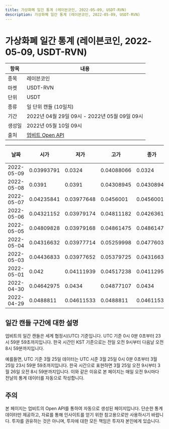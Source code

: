 ```yaml
---
title: 가상화폐 일간 통계 (레이븐코인, 2022-05-09, USDT-RVN)
description: 가상화폐 일간 통계 (레이븐코인, 2022-05-09, USDT-RVN)
---
```



가상화폐 일간 통계 (레이븐코인, 2022-05-09, USDT-RVN)
===

|항목|내용|
|--|--|
|종목|레이븐코인|
|마켓|USDT-RVN|
|단위|USDT|
|종류|일 단위 캔들 (10일치)|
|기간|2022년 04월 29일 09시 - 2022년 05월 09일 09시|
|생성일|2022년 05월 10일 09시|
|출처|[업비트 Open API](https://docs.upbit.com)|


|날짜|시가|저가|고가|종가|비고|
|--|--|--|--|--|--|
|2022-05-09|0.03993791|0.0324|0.04088066|0.0324|    |
|2022-05-08|0.0391|0.0391|0.04308945|0.04308945|    |
|2022-05-07|0.04235841|0.03977648|0.0456001|0.0456001|    |
|2022-05-06|0.04321152|0.03979174|0.04811182|0.04263617|    |
|2022-05-05|0.04809828|0.03979168|0.04861475|0.04861475|    |
|2022-05-04|0.04316632|0.03977714|0.05259998|0.0477603|    |
|2022-05-03|0.04436833|0.03977652|0.05379725|0.04316632|    |
|2022-05-01|0.042|0.04111939|0.04517238|0.04112956|    |
|2022-04-30|0.04642975|0.0434|0.04877107|0.0434|    |
|2022-04-29|0.0488811|0.04611533|0.0488811|0.04611533|    |


일간 캔들 구간에 대한 설명
---


업비트의 일간 캔들은 세계 협정시(UTC) 기준입니다. 
UTC 기준 0시 0분 0초부터 23시 59분 59초까지입니다. 
한국 시간인 KST 기준으로는 전일 오전 9시부터 다음날 오전 8시 59분까지입니다. 


예를들면, UTC 기준 3월 25일 데이터는 UTC 시준 3월 25일 0시 0분 0초부터 3월 25일 23시 59분 59초까지입니다. 
한국 시간으로 표현하면 3월 25일 오전 9시부터 3월 26일 오전 8시 59분까지입니다. 
이와 같은 이유로 본 페이지는 매일 오전 9시마다 전날의 통계 데이터를 자동으로 작성합니다. 


주의
---


본 페이지는 업비트의 Open API를 통하여 자동으로 생성된 페이지입니다. 
단순한 통계 데이터만 제공하고, 자료를 통해 인사이트를 얻기 위한 참고용으로만 사용하시기 바랍니다. 
투자를 권유하는 것은 아니며, 투자에 대한 모든 책임은 투자자 본인에게 있습니다. 
